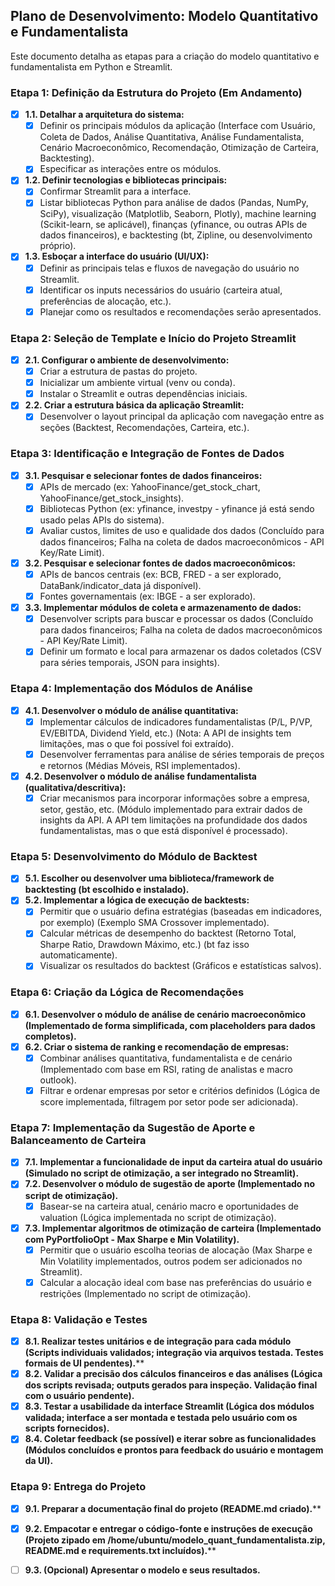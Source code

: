 ## Plano de Desenvolvimento: Modelo Quantitativo e Fundamentalista

Este documento detalha as etapas para a criação do modelo quantitativo e fundamentalista em Python e Streamlit.

### Etapa 1: Definição da Estrutura do Projeto (Em Andamento)

- [X] **1.1. Detalhar a arquitetura do sistema:**
    - [X] Definir os principais módulos da aplicação (Interface com Usuário, Coleta de Dados, Análise Quantitativa, Análise Fundamentalista, Cenário Macroeconômico, Recomendação, Otimização de Carteira, Backtesting).
    - [X] Especificar as interações entre os módulos.
- [X] **1.2. Definir tecnologias e bibliotecas principais:**
    - [X] Confirmar Streamlit para a interface.
    - [X] Listar bibliotecas Python para análise de dados (Pandas, NumPy, SciPy), visualização (Matplotlib, Seaborn, Plotly), machine learning (Scikit-learn, se aplicável), finanças (yfinance, ou outras APIs de dados financeiros), e backtesting (bt, Zipline, ou desenvolvimento próprio).
- [X] **1.3. Esboçar a interface do usuário (UI/UX):**
    - [X] Definir as principais telas e fluxos de navegação do usuário no Streamlit.
    - [X] Identificar os inputs necessários do usuário (carteira atual, preferências de alocação, etc.).
    - [X] Planejar como os resultados e recomendações serão apresentados.

### Etapa 2: Seleção de Template e Início do Projeto Streamlit

- [X] **2.1. Configurar o ambiente de desenvolvimento:**
    - [X] Criar a estrutura de pastas do projeto.
    - [X] Inicializar um ambiente virtual (venv ou conda).
    - [X] Instalar o Streamlit e outras dependências iniciais.
- [X] **2.2. Criar a estrutura básica da aplicação Streamlit:**
    - [X] Desenvolver o layout principal da aplicação com navegação entre as seções (Backtest, Recomendações, Carteira, etc.).

### Etapa 3: Identificação e Integração de Fontes de Dados

- [X] **3.1. Pesquisar e selecionar fontes de dados financeiros:**
    - [X] APIs de mercado (ex: YahooFinance/get_stock_chart, YahooFinance/get_stock_insights).
    - [X] Bibliotecas Python (ex: yfinance, investpy - yfinance já está sendo usado pelas APIs do sistema).
    - [X] Avaliar custos, limites de uso e qualidade dos dados (Concluído para dados financeiros; Falha na coleta de dados macroeconômicos - API Key/Rate Limit).
- [X] **3.2. Pesquisar e selecionar fontes de dados macroeconômicos:**
    - [X] APIs de bancos centrais (ex: BCB, FRED - a ser explorado, DataBank/indicator_data já disponível).
    - [X] Fontes governamentais (ex: IBGE - a ser explorado).
- [X] **3.3. Implementar módulos de coleta e armazenamento de dados:**
    - [X] Desenvolver scripts para buscar e processar os dados (Concluído para dados financeiros; Falha na coleta de dados macroeconômicos - API Key/Rate Limit).
    - [X] Definir um formato e local para armazenar os dados coletados (CSV para séries temporais, JSON para insights).

### Etapa 4: Implementação dos Módulos de Análise

- [X] **4.1. Desenvolver o módulo de análise quantitativa:**
    - [X] Implementar cálculos de indicadores fundamentalistas (P/L, P/VP, EV/EBITDA, Dividend Yield, etc.) (Nota: A API de insights tem limitações, mas o que foi possível foi extraído).
    - [X] Desenvolver ferramentas para análise de séries temporais de preços e retornos (Médias Móveis, RSI implementados).
- [X] **4.2. Desenvolver o módulo de análise fundamentalista (qualitativa/descritiva):**
    - [X] Criar mecanismos para incorporar informações sobre a empresa, setor, gestão, etc. (Módulo implementado para extrair dados de insights da API. A API tem limitações na profundidade dos dados fundamentalistas, mas o que está disponível é processado).

### Etapa 5: Desenvolvimento do Módulo de Backtest

- [X] **5.1. Escolher ou desenvolver uma biblioteca/framework de backtesting (bt escolhido e instalado).**
- [X] **5.2. Implementar a lógica de execução de backtests:**
    - [X] Permitir que o usuário defina estratégias (baseadas em indicadores, por exemplo) (Exemplo SMA Crossover implementado).
    - [X] Calcular métricas de desempenho do backtest (Retorno Total, Sharpe Ratio, Drawdown Máximo, etc.) (bt faz isso automaticamente).
    - [X] Visualizar os resultados do backtest (Gráficos e estatísticas salvos).

### Etapa 6: Criação da Lógica de Recomendações

- [X] **6.1. Desenvolver o módulo de análise de cenário macroeconômico (Implementado de forma simplificada, com placeholders para dados completos).**
- [X] **6.2. Criar o sistema de ranking e recomendação de empresas:**
    - [X] Combinar análises quantitativa, fundamentalista e de cenário (Implementado com base em RSI, rating de analistas e macro outlook).
    - [X] Filtrar e ordenar empresas por setor e critérios definidos (Lógica de score implementada, filtragem por setor pode ser adicionada).

### Etapa 7: Implementação da Sugestão de Aporte e Balanceamento de Carteira

- [X] **7.1. Implementar a funcionalidade de input da carteira atual do usuário (Simulado no script de otimização, a ser integrado no Streamlit).**
- [X] **7.2. Desenvolver o módulo de sugestão de aporte (Implementado no script de otimização).**
    - [X] Basear-se na carteira atual, cenário macro e oportunidades de valuation (Lógica implementada no script de otimização).
- [X] **7.3. Implementar algoritmos de otimização de carteira (Implementado com PyPortfolioOpt - Max Sharpe e Min Volatility).**
    - [X] Permitir que o usuário escolha teorias de alocação (Max Sharpe e Min Volatility implementados, outros podem ser adicionados no Streamlit).
    - [X] Calcular a alocação ideal com base nas preferências do usuário e restrições (Implementado no script de otimização).

### Etapa 8: Validação e Testes

- [X] **8.1. Realizar testes unitários e de integração para cada módulo (Scripts individuais validados; integração via arquivos testada. Testes formais de UI pendentes).****
- [X] **8.2. Validar a precisão dos cálculos financeiros e das análises (Lógica dos scripts revisada; outputs gerados para inspeção. Validação final com o usuário pendente).**
- [X] **8.3. Testar a usabilidade da interface Streamlit (Lógica dos módulos validada; interface a ser montada e testada pelo usuário com os scripts fornecidos).**
- [X] **8.4. Coletar feedback (se possível) e iterar sobre as funcionalidades (Módulos concluídos e prontos para feedback do usuário e montagem da UI).**

### Etapa 9: Entrega do Projeto

- [X] **9.1. Preparar a documentação final do projeto (README.md criado).****
- [X] **9.2. Empacotar e entregar o código-fonte e instruções de execução (Projeto zipado em /home/ubuntu/modelo_quant_fundamentalista.zip, README.md e requirements.txt incluídos).****
- [ ] **9.3. (Opcional) Apresentar o modelo e seus resultados.**

